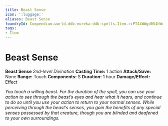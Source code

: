 ```yaml
---
title: Beast Sense
icon: ':luggage:'
aliases: Beast Sense
foundryId: Compendium.world.ddb-eureka-ddb-spells.Item.riPT44WWgd0S4hWu
tags:
- Item
---
```


# Beast Sense

**Beast Sense**
_2nd-level Divination_
**Casting Time:** 1 action
**Attack/Save:** None
**Range:** Touch
**Components:** S
**Duration:** 1 hour
**Damage/Effect:** Effect

*You touch a willing beast. For the duration of the spell, you can use your action to see through the beast’s eyes and hear what it hears, and continue to do so until you use your action to return to your normal senses. While perceiving through the beast’s senses, you gain the benefits of any special senses possessed by that creature, though you are blinded and deafened to your own surroundings.*